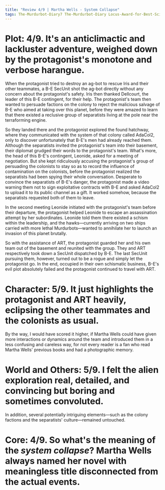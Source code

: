 ```yaml
---
title: "Review 4/9 | Martha Wells - System Collapse"
tags: The-Murdurbot-Diary7 The-Murdurbot-Diary Locus-Award-for-Best-Science-Fiction 2023 Locus-Award-for-Best-Science-Fiction2024
---
```


# Plot: 4/9. It's an anticlimactic and lackluster adventure, weighed down by the protagonist's monotone and verbose harangue.
When the protagonist tried to destroy an ag-bot to rescue Iris and their other teammates, a B-E SecUnit shot the ag-bot directly without any concern about the protagonist's safety. Iris then thanked Dellcourt, the leader of this B-E contingent, for their help.
The protagonist's team then wanted to persuade factions on the colony to reject the malicious salvage of B-E who aimed at taking over this planet, before they were amazed to learn that there existed a reclusive group of separatists living at the pole near the terraforming engine.

So they landed there and the protagonist explored the found hatchway, where they communicated with the system of that colony called AdaCol2, only to discover unfortunately that B-E's men had already reached them.
Although the separatists invited the protagonist's team into their basement, their diplomat grudged their words to the protagonist's team. What's more, the head of this B-E's contingent, Leonide, asked for a meeting of negotiation. But she kept ridiculously accusing the protagonist's group of persuading the colonists to stay so as to record the influence of contamination on the colonists, before the protagonist realized the separatists had been spying their whole conversation.
Desperate to convince the separatists of B-E's danger, the protagonist made a video warning them not to sign exploitative contracts with B-E and asked AdaCol2 to upload it to its public channel as a gift. It worked somehow, because the separatists requested both of them to leave.

In the second meeting Leonide initiated with the protagonist's team before their departure, the protagonist helped Leonide to escape an assassination attempt by her subordinates. Leonide told them there existed a schism within the leadership, and the hawks—currently arriving on two ships carried with more lethal Murdurbots—wanted to annihilate her to launch an invasion of this planet brutally.

So with the assistance of ART, the protagonist guarded her and his own team out of the basement and reunited with the group. They and ART respectively took down a SecUnit dispatched by B-E. The last SecUnit pursuing them, however, turned out to be a rogue and simply let the protagonist go. In the end, occupied in their own schismatic business, B-E's evil plot absolutely failed and the protagonist continued to travel with ART.


# Character: 5/9. It just highlights the protagonist and ART heavily, eclipsing the other teammates and the colonists as usual.
By the way, I would have scored it higher, if Martha Wells could have given more interactions or dynamics around the team and introduced them in a less confusing and careless way, for not every reader is a fan who read Martha Wells' previous books and had a photographic memory.



# World and Others: 5/9. I felt the alien exploration real, detailed, and convincing but boring and sometimes convoluted.
In addition, several potentially intriguing elements—such as the colony factions and the separatists' culture—remained untouched.



# Core: 4/9. So what's the meaning of the *system collapse*? Martha Wells always named her novel with meaningless title disconnected from the actual events.
